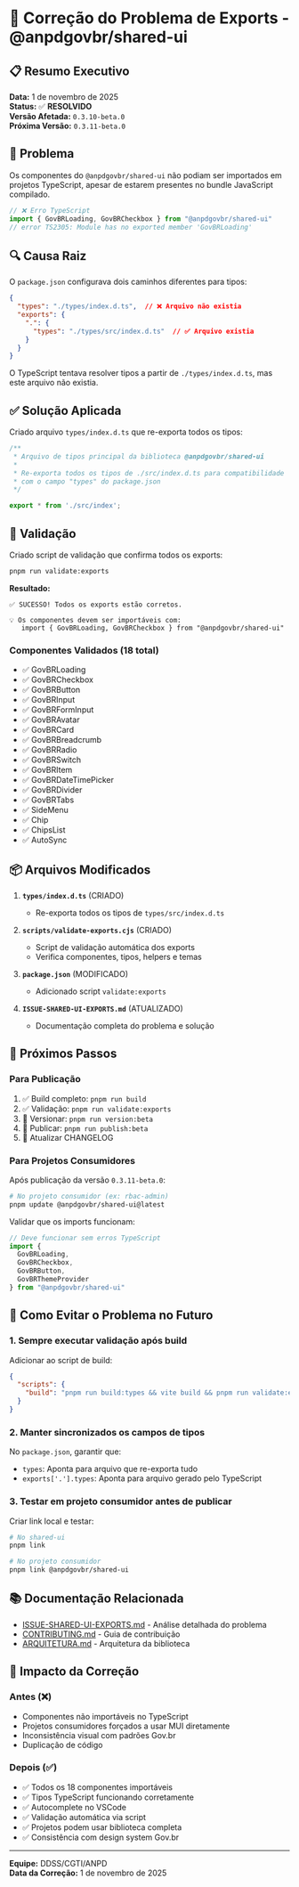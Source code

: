 # 🔧 Correção do Problema de Exports - @anpdgovbr/shared-ui

## 📋 Resumo Executivo

**Data:** 1 de novembro de 2025  
**Status:** ✅ **RESOLVIDO**  
**Versão Afetada:** `0.3.10-beta.0`  
**Próxima Versão:** `0.3.11-beta.0`

## 🐛 Problema

Os componentes do `@anpdgovbr/shared-ui` não podiam ser importados em projetos TypeScript, apesar de estarem presentes no bundle JavaScript compilado.

```typescript
// ❌ Erro TypeScript
import { GovBRLoading, GovBRCheckbox } from "@anpdgovbr/shared-ui"
// error TS2305: Module has no exported member 'GovBRLoading'
```

## 🔍 Causa Raiz

O `package.json` configurava dois caminhos diferentes para tipos:

```json
{
  "types": "./types/index.d.ts",  // ❌ Arquivo não existia
  "exports": {
    ".": {
      "types": "./types/src/index.d.ts"  // ✅ Arquivo existia
    }
  }
}
```

O TypeScript tentava resolver tipos a partir de `./types/index.d.ts`, mas este arquivo não existia.

## ✅ Solução Aplicada

Criado arquivo `types/index.d.ts` que re-exporta todos os tipos:

```typescript
/**
 * Arquivo de tipos principal da biblioteca @anpdgovbr/shared-ui
 * 
 * Re-exporta todos os tipos de ./src/index.d.ts para compatibilidade
 * com o campo "types" do package.json
 */

export * from './src/index';
```

## 🧪 Validação

Criado script de validação que confirma todos os exports:

```bash
pnpm run validate:exports
```

**Resultado:**

```
✅ SUCESSO! Todos os exports estão corretos.

💡 Os componentes devem ser importáveis com:
   import { GovBRLoading, GovBRCheckbox } from "@anpdgovbr/shared-ui"
```

### Componentes Validados (18 total)

- ✅ GovBRLoading
- ✅ GovBRCheckbox
- ✅ GovBRButton
- ✅ GovBRInput
- ✅ GovBRFormInput
- ✅ GovBRAvatar
- ✅ GovBRCard
- ✅ GovBRBreadcrumb
- ✅ GovBRRadio
- ✅ GovBRSwitch
- ✅ GovBRItem
- ✅ GovBRDateTimePicker
- ✅ GovBRDivider
- ✅ GovBRTabs
- ✅ SideMenu
- ✅ Chip
- ✅ ChipsList
- ✅ AutoSync

## 📦 Arquivos Modificados

1. **`types/index.d.ts`** (CRIADO)
   - Re-exporta todos os tipos de `types/src/index.d.ts`

2. **`scripts/validate-exports.cjs`** (CRIADO)
   - Script de validação automática dos exports
   - Verifica componentes, tipos, helpers e temas

3. **`package.json`** (MODIFICADO)
   - Adicionado script `validate:exports`

4. **`ISSUE-SHARED-UI-EXPORTS.md`** (ATUALIZADO)
   - Documentação completa do problema e solução

## 🚀 Próximos Passos

### Para Publicação

1. ✅ Build completo: `pnpm run build`
2. ✅ Validação: `pnpm run validate:exports`
3. 🔄 Versionar: `pnpm run version:beta`
4. 🔄 Publicar: `pnpm run publish:beta`
5. 📝 Atualizar CHANGELOG

### Para Projetos Consumidores

Após publicação da versão `0.3.11-beta.0`:

```bash
# No projeto consumidor (ex: rbac-admin)
pnpm update @anpdgovbr/shared-ui@latest
```

Validar que os imports funcionam:

```typescript
// Deve funcionar sem erros TypeScript
import { 
  GovBRLoading, 
  GovBRCheckbox, 
  GovBRButton,
  GovBRThemeProvider 
} from "@anpdgovbr/shared-ui"
```

## 🔧 Como Evitar o Problema no Futuro

### 1. Sempre executar validação após build

Adicionar ao script de build:

```json
{
  "scripts": {
    "build": "pnpm run build:types && vite build && pnpm run validate:exports"
  }
}
```

### 2. Manter sincronizados os campos de tipos

No `package.json`, garantir que:

- `types`: Aponta para arquivo que re-exporta tudo
- `exports['.'].types`: Aponta para arquivo gerado pelo TypeScript

### 3. Testar em projeto consumidor antes de publicar

Criar link local e testar:

```bash
# No shared-ui
pnpm link

# No projeto consumidor
pnpm link @anpdgovbr/shared-ui
```

## 📚 Documentação Relacionada

- [ISSUE-SHARED-UI-EXPORTS.md](./ISSUE-SHARED-UI-EXPORTS.md) - Análise detalhada do problema
- [CONTRIBUTING.md](./CONTRIBUTING.md) - Guia de contribuição
- [ARQUITETURA.md](./ARQUITETURA.md) - Arquitetura da biblioteca

## 🎯 Impacto da Correção

### Antes (❌)

- Componentes não importáveis no TypeScript
- Projetos consumidores forçados a usar MUI diretamente
- Inconsistência visual com padrões Gov.br
- Duplicação de código

### Depois (✅)

- ✅ Todos os 18 componentes importáveis
- ✅ Tipos TypeScript funcionando corretamente
- ✅ Autocomplete no VSCode
- ✅ Validação automática via script
- ✅ Projetos podem usar biblioteca completa
- ✅ Consistência com design system Gov.br

---

**Equipe:** DDSS/CGTI/ANPD  
**Data da Correção:** 1 de novembro de 2025
